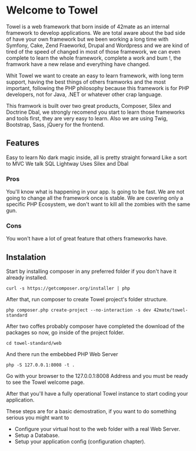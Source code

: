 Welcome to Towel
===============

Towel is a web framework that born inside of 42mate as an internal framework to develop applications. We are total aware about the bad side of have your own framework but we been working a long time with Symfony, Cake, Zend Fraeworkd, Drupal and Wordpress and we are kind of tired of the speed of changed in most of those framework, we can even complete to learn the whole framework, complete a work and bum !, the framwork have a new relase and everything have changed.

Whit Towel we want to create an easy to learn framework, with long term support, having the best things of others framworks and the most important, following the PHP philosophy because this framework is for PHP developers, not for Java, .NET or whatever other crap language.

This framwork is built over two great products, Composer, Silex and Doctrine Dbal, we strongly recomend you start to learn those frameworks and tools first, they are very easy to learn. Also we are using Twig, Bootstrap, Sass, jQuery for the frontend.

## Features

Easy to learn
No dark magic inside, all is pretty straight forward
Like a sort to MVC
We talk SQL
Lightway
Uses Silex and Dbal

### Pros

You'll know what is happening in your app.
Is going to be fast.
We are not going to change all the framework once is stable.
We are covering only a specific PHP Ecosystem, we don't want to kill all the zombies with the same gun.

### Cons

You won't have a lot of great feature that others frameworks have.

## Instalation

Start by installing composer in any preferred folder if you don't have it already installed.

    curl -s https://getcomposer.org/installer | php
    
After that, run composer to create Towel project's folder structure.

    php composer.php create-project --no-interaction -s dev 42mate/towel-standard

After two coffes probably composer have completed the download of the packages so now, go inside of the project folder.

    cd towel-standard/web
    
And there run the embebbed PHP Web Server 

    php -S 127.0.0.1:8008 -t .
    
Go with your browser to the 127.0.0.1:8008 Address and you must be ready to see the Towel welcome page.

After that you'll have a fully operational Towel instance to start coding your application.

These steps are for a basic demostration, if you want to do something serious you might want to

 * Configure your virtual host to the web folder with a real Web Server.
 * Setup a Database.
 * Setup your application config (configuration chapter).



